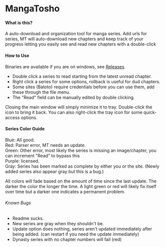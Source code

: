 # MangaTosho

#### What is this?
A auto-download and organization tool for manga series. Add urls for series, MT will auto-download new chapters and keep track of your progress letting you easily see and read new chapters with a double-click

#### How to Use
Binaries are available if you are on windows, see [Releases](https://github.com/NeverDecaf/MangaTosho/releases/latest).

* Double click a series to read starting from the latest unread chapter.
* Right click a series for some options, rollback is useful for dud chapters.
* Some sites (Batoto) require credentials before you can use them, add these through the file menu.
* The "Read" field can be manually edited by double clicking.

Closing the main window will simply minimize it to tray. Double-click the icon to bring it back. You can also right-click the tray icon for some quick-access options.

#### Series Color Guide
Blue: All good.  
Red: Parser error, MT needs an update.  
Green: Other error, most likely the series is missing an image/chapter, you can increment "Read" to bypass this  
Purple: licensed.  
Gray: Series has been marked as complete by either you or the site. (Newly added series also appear gray but this is a bug.)  

All colors will fade based on the amount of time since the last update. The darker the color the longer the time. A light green or red will likely fix itself over time but a darker one indicates a permanent problem.

###### Known Bugs
* Readme sucks.
* New series are gray when they shouldn't be.
* Update option does nothing, series aren't updated immediately after being added. (can restart if you need the update immediately)
* Dynasty series with no chapter numbers will fail (red)
